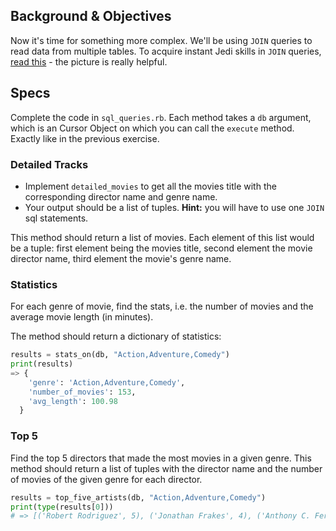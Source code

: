 ## Background & Objectives

Now it's time for something more complex. We'll be using `JOIN` queries to read data from multiple tables. To acquire instant Jedi skills in `JOIN` queries, [read this](http://stackoverflow.com/questions/17946221/sql-join-and-different-types-of-joins) - the picture is really helpful.
## Specs

Complete the code in `sql_queries.rb`. Each method takes a `db` argument, which is an Cursor Object
on which you can call the `execute` method. Exactly like in the previous exercise.

### Detailed Tracks

- Implement `detailed_movies` to get all the movies title with the corresponding director name and genre name.
- Your output should be a list of tuples. **Hint:** you will have to use one `JOIN` sql statements.

This method should return a list of movies. Each element of this list would be a tuple: first element being the movies title, second element the movie director name, third element the movie's genre name.

### Statistics

For each genre of movie, find the stats, i.e. the number of movies and the average movie length (in minutes).

The method should return a dictionary of statistics:

```python
results = stats_on(db, "Action,Adventure,Comedy")
print(results)
=> {
    'genre': 'Action,Adventure,Comedy',
    'number_of_movies': 153,
    'avg_length': 100.98
  }

```

### Top 5

Find the top 5 directors that made the most movies in a given genre. This method should return a list of tuples with the director name and the number of movies of the given genre for each director.

```python
results = top_five_artists(db, "Action,Adventure,Comedy")
print(type(results[0]))
# => [('Robert Rodriguez', 5), ('Jonathan Frakes', 4), ('Anthony C. Ferrante', 3), ('Barry Sonnenfeld', 3), ('Jackie Chan', 3)]
```
